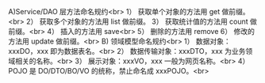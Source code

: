 A)Service/DAO 层方法命名规约\<br>
1） 获取单个对象的方法用 get 做前缀。\<br>
2） 获取多个对象的方法用 list 做前缀。
3） 获取统计值的方法用 count 做前缀。\<br>
4） 插入的方法用 save\<br> 
5） 删除的方法用 remove
6） 修改的方法用 update 做前缀。\<br>
B) 领域模型命名规约\<br>
1） 数据对象：xxxDO，xxx 即为数据表名。\<br>
2） 数据传输对象：xxxDTO，xxx 为业务领域相关的名称。\<br>
3） 展示对象：xxxVO，xxx 一般为网页名称。\<br>
4） POJO 是 DO/DTO/BO/VO 的统称，禁止命名成 xxxPOJO。\<br>